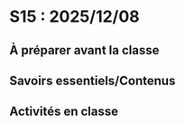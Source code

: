 # S15 : 2025/12/08

## À préparer avant la classe


## Savoirs essentiels/Contenus


## Activités en classe
